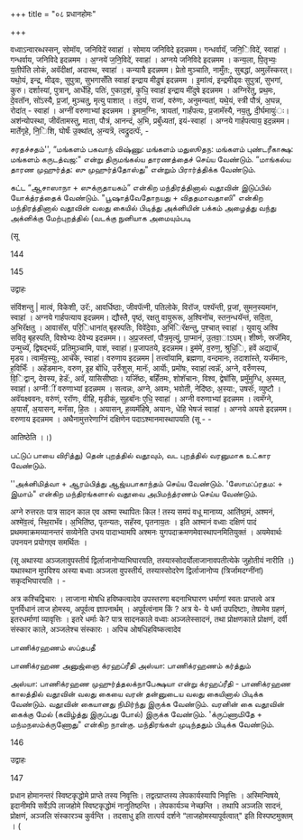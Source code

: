 +++
title = "०८ प्रधानहोमः"

+++

वध्वाऽन्वारब्धस्सन्, सोमॉय, जनिविदे॑ स्वाहा॑ । सोमाय जनिविदे इदन्नमम। गन्धर्वायॅ, जनि॒िविदे॑, स्वाहा॑ । गन्धर्वाय, जनिविदे इदन्नमम । अ॒ग्नये॑ ज॒नि॒विदे॑, स्वाहा॑ । अग्नये जनिविदे इदन्नमम । कन्य॒ला, पि॒तृभ्यः॒ य॒तीपॅति लोकं, अवॅदीक्षां, अदास्थ, स्वाहा॑ । कन्यायै इदन्नमम। प्रेतो मुञ्चाति, नामुँत:, सुबद्धां, अमुलॅस्करत्। यथो॒यं, इन्द्र, मीढ्वः, सुपुत्रा, सुभगासँति स्वाहा॑ इन्द्राय मीढुषं इदन्नमम । इ॒मांत्वं, इन्द्रमीढ्वः सुपुत्रां, सुभगां, कुरु। दर्शास्यां, पुत्रान्, आर्धेहि, पतिः॑, ए॒काद॒शं, कृ॒धि॒ स्वाहा॑ इन्द्राय मींदुषे इदन्नमम । अग्निरेंतु, प्रथ॒मः, दे॒वतॉन, सो॑ऽस्यै, प्र॒जां, मुञ्चतु, मृत्यु पाशात् । तद॒यं, राजा॑, वरु॑णः, अनुमन्यतां, यथे॒यं, स्त्री पौत्रं, अ॒घन्न, रोदा॑त् - स्वाहा॑ । अग्नीं वरुणाभ्यां इदन्नमम । इ॒माम॒ग्निः, त्रायतां, गार्हंपत्यः, प्र॒जामॅस्यै, नय॒तु, दी॒र्घमायुः॑ः। अश॑न्योपस्था, जीवॅतामस्तु, माता, पौत्रं, आनन्दं, अ॒भि, प्रबुँध्यतां, इयं-स्वाहा॑ । अग्नये गार्हपत्याय॒ इद॒न्नमम। मार्तेगृहे, नि॒िशि, घोषँः उ॒क्था॑त्, अ॒न्यत्रॆ, त्वद्रुदत्पॅः, -

சரதச்சதம்'', “மங்களம் பகவாந் விஷ்ணு: மங்களம் மதுஸூதந: மங்களம் புண்டரீகாக்ஷ: மங்களம் கருடத்வஜ:" என்று திருமங்கல்ய தாரணத்தைச் செய்ய வேண்டும். “மாங்கல்ய தாரண முஹுர்த்த: ஸு முஹுர்த்தோஸ்து" என்றும் பிரார்த்திக்க வேண்டும்.

கட்ட “ஆசாஸாநா + ஸுக்ருதாயகம்” என்கிற மந்திரத்தினால் வதூவின் இடுப்பில் யோக்த்ரத்தைக் வேண்டும். "பூஷாத்வேதோநயது + விததமாவதாஸி" என்கிற மந்திரத்தினால் வதூவின் வலது கையில் பிடித்து அக்னியின் பக்கம் அழைத்து வந்து அக்னிக்கு மேற்புறத்தில் (வடக்கு நுனியாக அமையும்படி

(सू

144


145

उद्वाहः

संविंशन्तु | मात्वं, विकेशी, उरॅ:, आवर्धिष्ठाः, जीवपॅत्नी, पतिलोके, विरॉज, पश्यॅन्ती, प्र॒जां, सुमन॒स्यमा॑न, स्वाहा॑ । अग्नये गार्हपत्याय इदन्नमम। द्यौस्तै, पृष्ठं, रक्षतु वायुरूरू, अ॒श्विनो॑च, स्तन॒न्धयॅन्तं, सवि॒ता, अ॒भिरॅक्षतु । आवासॅस, परि॒िधाना॑त् बृहस्पतिः, विवे॑दे॒वाः, अ॒भि॑िरॅक्षन्तु, प॒श्चात् स्वाहा॑ । युवायु अश्वि सवितृ बृहस्पति, विश्वेभ्यः देवेभ्य इदन्नमम।। अ॒प्र॒जस्तां, पौत्र॒मृत्युं, पा॒प्मानं॑, उ॒तवा॒ाऽघम्। शीर्ष्णः, स्रजॅमिव, उन्मुच्यॅ, द्विषद्भयॅः, प्रतिमुञ्चामि, पाशं, स्वाहा॑। प्र॒जापतये, इदन्नमम। इ॒म॑मे॑, व॒रुण॒, श्रुधि॒ि, हवें अद्याचॅ, मृडय। त्वामॅव॒स्युः, आचॅके, स्वाहा॑। वरुणाय इदन्नमम | तत्त्वॉयामि, ब्रह्मणा, वन्दमानः, तदाशा॑स्ते, यजॅमानः, ह॒विभिँः । अहेंडमानः, वरुण, इ॒ह बोंधि, उरुँशुस, मानॅः, आर्यॊः, प्रमो॑षः, स्वाहा॑ त्वन्नॅः, अग्ने, वरुँणस्य, वि॒िद्वान्, देवस्य, हेडॅ:, अवॅ, यासिसीष्ठाः। यजॅिष्ठः, बहिँतमः, शोशॅचानः, विश्व, द्वेषॉसि, प्रमुॅमुग्धि, अ॒स्मत्, स्वाहा॑। अग्नी॑ीं वरुणाभ्यां इदन्नमम । सत्वन्नः, अग्ने, अवमः, भवोती, नेदि॑ष्ठः, अ॒स्या:, उषसॅः, व्युष्टौ । अवॅयक्ष्ववनः, वरु॑णं, ररॉणः, वीहि, मृडीकं, सुहबॉनः ए॒धि॒ स्वाहा॑ । अग्नी वरुणाभ्यां इदन्नमम । त्वमॅग्ने, अ॒यासँ, अ॒यासन्, मनॅसा, हि॒तः । अयासन्, ह॒व्यमॅहिषे, अयानः, धेहि भेषजं स्वाहा॑ । अग्नये अयसे इदन्नमम। वरुणाय इदन्नमम । अथैनामुत्तरेणाग्निं दक्षिणेन पदाऽश्मानमास्थापयति (सू - -

आतिष्ठेति ।।)

பட்டுப் பாயை விரித்து) தென் புறத்தில் வதூவும், வட புறத்தில் வரனுமாக உட்கார வேண்டும்.

''அக்னிமித்வா + ஆரம்பித்து ஆஜ்யபாகாந்தம் செய்ய வேண்டும். 'ஸோம:ப்ரதம: + இமாம்" என்கிற மந்திரங்களால் வதூவை அபிமந்த்ரணம் செய்ய வேண்டும்.




अग्ने रुत्तरतः पात्र सादन काल एव अश्मा स्थापितः किल ! तस्य समपं वधू मानाय्य, आति॑ष्ठ॒मं, अश्मनं, अश्मे॑व॒त्वं, स्थि॒राभॅव। अ॒भिति॑ष्ठ, पृतन्यतः, सहॅस्व, पृतनाय॒तः । इति अश्मानं वध्वाः दक्षिणं पादं प्रथममाक्रमय्यानन्तरं सव्येनेति उभय पादाभ्यामपि अश्मनः युगपदाक्रमणमेवास्थापनमितियुक्तं । अयमेवार्थः उपनयन प्रयोगएव समर्थितः ।

(सू अथास्या अञ्जलावुपस्तीर्य द्विर्लाजानोप्याभिघारयति, तस्यास्सोदर्योलाजानावपतीत्येके जुहोतीयं नारीति ।) यथास्थान मुपविश्य अस्या बध्वाः अञ्जला वुपस्तीर्य, तस्यास्सोदरेण द्विर्लाजानोप्य (त्रिर्जामदग्नींनां) सकृदभिघारयति । -

अत्र कश्चिद्विचारः । लाजाना मोषधि हविष्कत्वादेव उपस्तरणा बदनाभिघारण धर्माणां स्वतः प्राप्तत्वे अत्र पुनर्विधानं लाज होमस्य, अपूर्वत्व ज्ञापनार्थम् । अपूर्वत्वंनाम किं ? अत्र ये- ये धर्मा उपदिष्टाः, तेषामेव ग्रहणं, इतरधर्माणां व्यावृत्तिः । इतरे धर्माः के? पात्र सादनकाले वध्वाः अञ्जलेस्सादनं, तथा प्रोक्षणकाले प्रोक्षणं, दर्वी संस्कार काले, अञ्जलेश्च संस्कारः । अपिच ओषधिहविष्कत्वादेव

பாணிக்ரஹணம் ஸப்தபதீ

பாணிக்ரஹண அனுஜ்ஞை க்ரஹப்ரீதி அஸ்யா: பாணிக்ரஹணம் கர்த்தும்

அஸ்யா: பாணிக்ரஹண முஹுர்த்தலக்நாபேக்ஷயா என்று க்ரஹப்ரீதி - பாணிக்ரஹண காலத்தில் வதூவின் வலது கையை வரன் தன்னுடைய வலது கையினால் பிடிக்க வேண்டும். வதூவின் கையானது நிமிர்ந்து இருக்க வேண்டும். வரனின் கை வதூவின் கைக்கு மேல் (கவிழ்த்து இருப்பது போல்) இருக்க வேண்டும். 'க்ருப்ணாமிதே + மந்மநஸம்க்ருணோது" என்கிற நான்கு. மந்திரங்கள் முடிந்ததும் பிடிக்க வேண்டும்.

146


उद्वाहः

147

प्रधान होमानन्तरं स्विष्टकृद्धोमे प्राप्ते तस्य निवृत्तिः। तद्वत्प्राप्तस्य लेपकार्यस्यापि निवृत्तिः । अस्मिन्विषये, इदानीमपि सर्वेऽपि लाजहोमे स्विष्टकृद्धोमं नानुतिष्ठन्ति । लेपकार्यञ्च नेच्छन्ति । तथापि अञ्जलि सादनं, प्रोक्षणं, अञ्जलि संस्कारञ्च कुर्वन्ति । तदसाधु इति तात्पर्य दर्शने “लाजहोमस्यापूर्वत्वात्" इति विस्पष्टमुक्तम् । (
